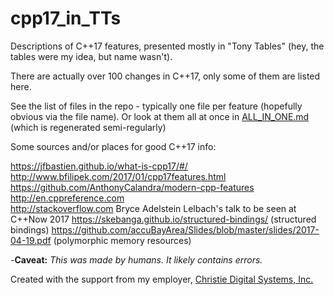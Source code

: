 # cpp17_in_TTs
Descriptions of C++17 features, presented mostly in "Tony Tables" (hey, the tables were my idea, but name wasn't).

There are actually over 100 changes in C++17, only some of them are listed here.

See the list of files in the repo - typically one file per feature (hopefully obvious via the file name).
Or look at them all at once in [ALL_IN_ONE.md](ALL_IN_ONE.md) (which is regenerated semi-regularly)

Some sources and/or places for good C++17 info:

https://jfbastien.github.io/what-is-cpp17/#/  
http://www.bfilipek.com/2017/01/cpp17features.html
https://github.com/AnthonyCalandra/modern-cpp-features
http://en.cppreference.com  
http://stackoverflow.com
Bryce Adelstein Lelbach's talk to be seen at C++Now 2017
https://skebanga.github.io/structured-bindings/ (structured bindings)
https://github.com/accuBayArea/Slides/blob/master/slides/2017-04-19.pdf (polymorphic memory resources)

-**Caveat:** _This was made by humans. It likely contains errors._

Created with the support from my employer, [Christie Digital Systems, Inc.](http://christiedigital.com)
